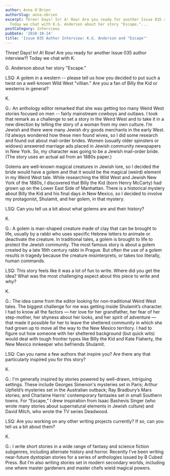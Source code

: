 ```yaml
---
author: Anna O'Brien
authorSlug: anna-obrien
excerpt: Three! Days! In! A! Row! Are you ready for another Issue 035 author interview?!
  Today we chat with K.G. Anderson about her story "Escape."...
postCategory: Interviews
pubDate: '2018-10-24'
title: 'Issue 035 Author Interview: K.G. Anderson and "Escape"'
---
```

Three! Days! In! A! Row! Are you ready for another Issue 035 author interview?! Today we chat with K.

G. Anderson about her story "Escape."

LSQ: A golem in a western -- please tell us how you decided to put such a twist on a well-known Wild West "villian." Are you a fan of Billy the Kid or westerns in general?

K.

G.: An anthology editor remarked that she was getting too many Weird West stories focused on men -- fairly mainstream cowboys and outlaws. I took that remark as a challenge to set a story in the Weird West and to take it in a new direction by telling the story of a woman from my own culture. I’m Jewish and there were many Jewish dry goods merchants in the early West. I’d always wondered how these men found wives, so I did some research and found out about mail-order brides. Women (usually older spinsters or widows) answered marriage ads placed in Jewish community newspapers in New York. So, my character was going to be a Jewish mail-order bride. (The story uses an actual ad from an 1880s paper.)

Golems are well-known magical creatures in Jewish lore, so I decided the bride would have a golem and that it would be the magical (weird) element in my Weird West tale. While researching the Wild West and Jewish New York of the 1880s, I discovered that Billy the Kid (born Henry McCarty) had grown up on the Lower East Side of Manhattan. There is a historical mystery about Billy the Kid and his final days in New Mexico, so I decided to involve my protagonist, Shulamit, and her golem, in that mystery.

LSQ: Can you tell us a bit about what golems are and their history?

K.

G.: A golem is man-shaped creature made of clay that can be brought to life, usually by a rabbi who uses specific Hebrew letters to animate or deactivate the creature. In traditional tales, a golem is brought to life to protect the Jewish community. The most famous story is about a golem created by a late 16th century rabbi in Prague. But often the use of a golem results in tragedy because the creature misinterprets, or takes too literally, human commands.

LSQ: This story feels like it was a lot of fun to write. Where did you get the idea? What was the most challenging aspect about this piece to write and why?

K.

G.: The idea came from the editor looking for non-traditional Weird West tales. The biggest challenge for me was getting inside Shulamit’s character. I had to know all the factors — her love for her grandfather, her fear of her step-mother, her shyness about her looks, and her spirit of adventure — that made it possible for her to leave the sheltered community in which she had grown up to move all the way to the New Mexico territory. I had to figure out how someone with her sheltered background (but quick wits) would deal with tough frontier types like Billy the Kid and Kate Flaherty, the New Mexico innkeeper who befriends Shulamit.

LSQ: Can you name a few authors that inspire you? Are there any that particularly inspired you for this story?

K.

G.: I'm generally inspired by stories powered by well-drawn, intriguing settings. These include Georges Simenon's mysteries set in Paris; Arthur Upfield’s mysteries set in the Australian outback; Ray Bradbury’s Mars stories; and Charlaine Harris’ contemporary fantasies set in small Southern towns. For “Escape,” I drew inspiration from Isaac Bashevis Singer (who wrote many stories about supernatural elements in Jewish culture) and David Milch, who wrote the TV series Deadwood.

LSQ: Are you working on any other writing projects currently? If so, can you tell us a bit about them?

K.

G.: I write short stories in a wide range of fantasy and science fiction subgenres, including alternate history and horror. Recently I’ve been writing near-future dystopian stories for a series of anthologies issued by B Cubed Press. But I’m also writing stories set in modern secondary worlds, including one where master gardeners and master chefs wield magical powers.
